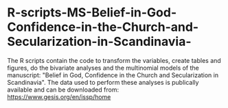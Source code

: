 # R-scripts-MS-Belief-in-God-Confidence-in-the-Church-and-Secularization-in-Scandinavia-
The R scripts contain the code to transform the variables, create tables and figures, do the bivariate analyses and the multinomial models of the manuscript: "Belief in God, Confidence in the Church and Secularization in Scandinavia". The data used to perform these analyses is publically available and can be downloaded from: https://www.gesis.org/en/issp/home 
